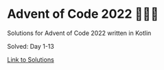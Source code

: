 # Advent of Code 2022 🎄🌟🎅
Solutions for Advent of Code 2022 written in Kotlin

Solved: Day 1-13

[Link to Solutions](https://github.com/patrick-elmquist/Advent-of-Code-2022/tree/main/src/main/kotlin)
